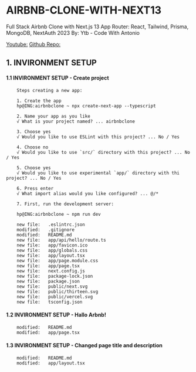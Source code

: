 # AIRBNB-CLONE-WITH-NEXT13
Full Stack Airbnb Clone with Next.js 13 App Router: React, Tailwind, Prisma, MongoDB, NextAuth 2023 By: Ytb - Code With Antonio

[Youtube:](https://www.youtube.com/watch?v=c_-b_isI4vg)
[Github Repo:](https://github.com/gurnitha/AIRBNB-CLONE-WITH-NEXT13) 



## 1. INVIRONMENT SETUP


#### 1.1 INVIRONMENT SETUP - Create project

        Steps creating a new app:

        1. Create the app
        hp@ING:airbnbclone ~ npx create-next-app --typescript
        
        2. Name your app as you like
        √ What is your project named? ... airbnbclone
        
        3. Choose yes
        √ Would you like to use ESLint with this project? ... No / Yes
        
        4. Choose no
        √ Would you like to use `src/` directory with this project? ... No / Yes
        
        5. Choose yes
        √ Would you like to use experimental `app/` directory with thi        project? ... No / Yes

        6. Press enter
        √ What import alias would you like configured? ... @/*

        7. First, run the development server:

        hp@ING:airbnbclone ~ npm run dev

        new file:   .eslintrc.json
        modified:   .gitignore
        modified:   README.md
        new file:   app/api/hello/route.ts
        new file:   app/favicon.ico
        new file:   app/globals.css
        new file:   app/layout.tsx
        new file:   app/page.module.css
        new file:   app/page.tsx
        new file:   next.config.js
        new file:   package-lock.json
        new file:   package.json
        new file:   public/next.svg
        new file:   public/thirteen.svg
        new file:   public/vercel.svg
        new file:   tsconfig.json


#### 1.2 INVIRONMENT SETUP - Hallo Arbnb!

        modified:   README.md
        modified:   app/page.tsx


#### 1.3 INVIRONMENT SETUP - Changed page title and description

        modified:   README.md
        modified:   app/layout.tsx